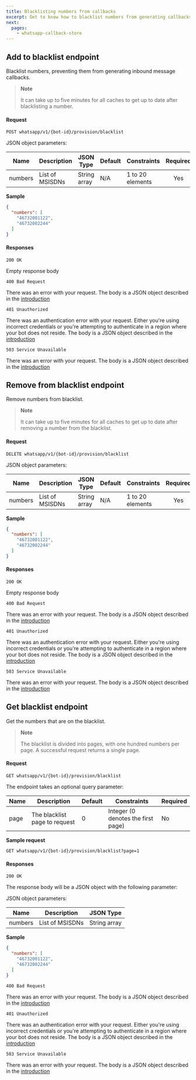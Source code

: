 ```yaml
---
title: Blacklisting numbers from callbacks
excerpt: Get to know how to blacklist numbers from generating callbacks.
next:
  pages:
    - whatsapp-callback-store
---
```

## Add to blacklist endpoint

Blacklist numbers, preventing them from generating inbound message callbacks.


> **Note**
>
> It can take up to five minutes for all caches to get up to date after blacklisting a number.


#### Request

`POST whatsapp/v1/{bot-id}/provision/blacklist`

JSON object parameters:

| Name    | Description                      | JSON Type    | Default    | Constraints           | Required |
| ------- | -------------------------------- | ------------ | ---------- | --------------------- | :------: |
| numbers | List of MSISDNs                  | String array | N/A        | 1 to 20 elements      | Yes      |

**Sample**
```json
{
  "numbers": [
    "46732001122",
    "46732002244"
  ]
}
```

#### Responses

`200 OK`

Empty response body

`400 Bad Request`

There was an error with your request. The body is a JSON object described in the [introduction](doc:whatsapp-introduction#section-http-errors)

`401 Unauthorized`

There was an authentication error with your request. Either you're using incorrect credentials or you're attempting to authenticate
in a region where your bot does not reside. The body is a JSON object described in the [introduction](doc:whatsapp-introduction#section-http-errors)

`503 Service Unavailable`

There was an error with your request. The body is a JSON object described in the [introduction](doc:whatsapp-introduction#section-http-errors)

## Remove from blacklist endpoint

Remove numbers from blacklist.

> **Note**
>
> It can take up to five minutes for all caches to get up to date after removing a number from the blacklist.


#### Request

`DELETE whatsapp/v1/{bot-id}/provision/blacklist`

JSON object parameters:

| Name    | Description                      | JSON Type    | Default    | Constraints           | Required |
| ------- | -------------------------------- | ------------ | ---------- | --------------------- | :------: |
| numbers | List of MSISDNs                  | String array | N/A        | 1 to 20 elements      | Yes      |

**Sample**
```json
{
  "numbers": [
    "46732001122",
    "46732002244"
  ]
}
```

#### Responses

`200 OK`

Empty response body

`400 Bad Request`

There was an error with your request. The body is a JSON object described in the [introduction](doc:whatsapp-introduction#section-http-errors)

`401 Unauthorized`

There was an authentication error with your request. Either you're using incorrect credentials or you're attempting to authenticate
in a region where your bot does not reside. The body is a JSON object described in the [introduction](doc:whatsapp-introduction#section-http-errors)

`503 Service Unavailable`

There was an error with your request. The body is a JSON object described in the [introduction](doc:whatsapp-introduction#section-http-errors)

## Get blacklist endpoint

Get the numbers that are on the blacklist.

> **Note**
>
> The blacklist is divided into pages, with one hundred numbers per page. A successful request returns a single page.

#### Request

`GET whatsapp/v1/{bot-id}/provision/blacklist`

The endpoint takes an optional query parameter:

| Name  | Description                                 | Default   | Constraints                        | Required |
| ------| --------------------------------------------| --------- | ---------------------------------- | -------- |
| page  | The blacklist page to request               | 0         | Integer (0 denotes the first page) | No       |

**Sample request**

`GET whatsapp/v1/{bot-id}/provision/blacklist?page=1`

#### Responses

`200 OK`

The response body will be a JSON object with the following parameter:

JSON object parameters:

| Name    | Description                      | JSON Type    |
| ------- | -------------------------------- | ------------ |
| numbers | List of MSISDNs                  | String array |

**Sample**
```json
{
  "numbers": [
    "46732001122",
    "46732002244"
  ]
}
```

`400 Bad Request`

There was an error with your request. The body is a JSON object described in the [introduction](doc:whatsapp-introduction#section-http-errors)

`401 Unauthorized`

There was an authentication error with your request. Either you're using incorrect credentials or you're attempting to authenticate
in a region where your bot does not reside. The body is a JSON object described in the [introduction](doc:whatsapp-introduction#section-http-errors)

`503 Service Unavailable`

There was an error with your request. The body is a JSON object described in the [introduction](doc:whatsapp-introduction#section-http-errors)
